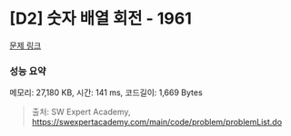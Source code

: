 # [D2] 숫자 배열 회전 - 1961 

[문제 링크](https://swexpertacademy.com/main/code/problem/problemDetail.do?contestProbId=AV5Pq-OKAVYDFAUq) 

### 성능 요약

메모리: 27,180 KB, 시간: 141 ms, 코드길이: 1,669 Bytes



> 출처: SW Expert Academy, https://swexpertacademy.com/main/code/problem/problemList.do